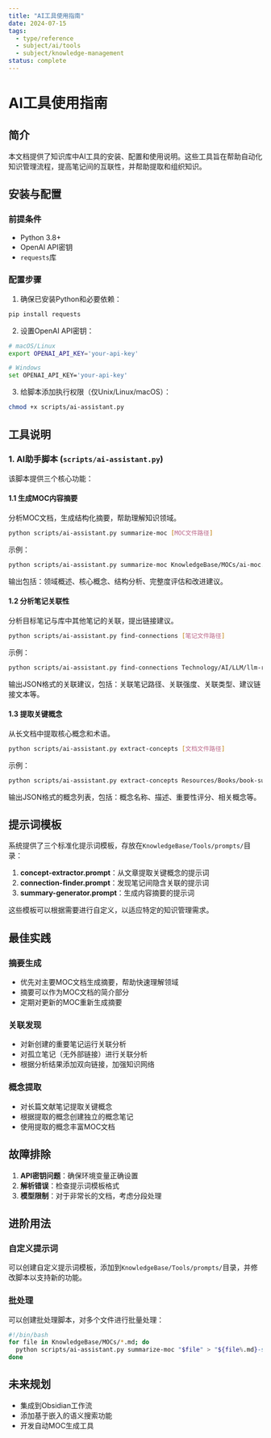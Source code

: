```yaml
---
title: "AI工具使用指南"
date: 2024-07-15
tags: 
  - type/reference
  - subject/ai/tools
  - subject/knowledge-management
status: complete
---
```


# AI工具使用指南

## 简介

本文档提供了知识库中AI工具的安装、配置和使用说明。这些工具旨在帮助自动化知识管理流程，提高笔记间的互联性，并帮助提取和组织知识。

## 安装与配置

### 前提条件

- Python 3.8+ 
- OpenAI API密钥
- `requests`库

### 配置步骤

1. 确保已安装Python和必要依赖：

```bash
pip install requests
```

2. 设置OpenAI API密钥：

```bash
# macOS/Linux
export OPENAI_API_KEY='your-api-key'

# Windows
set OPENAI_API_KEY='your-api-key'
```

3. 给脚本添加执行权限（仅Unix/Linux/macOS）：

```bash
chmod +x scripts/ai-assistant.py
```

## 工具说明

### 1. AI助手脚本 (`scripts/ai-assistant.py`)

该脚本提供三个核心功能：

#### 1.1 生成MOC内容摘要

分析MOC文档，生成结构化摘要，帮助理解知识领域。

```bash
python scripts/ai-assistant.py summarize-moc [MOC文件路径]
```

示例：
```bash
python scripts/ai-assistant.py summarize-moc KnowledgeBase/MOCs/ai-moc.md
```

输出包括：领域概述、核心概念、结构分析、完整度评估和改进建议。

#### 1.2 分析笔记关联性

分析目标笔记与库中其他笔记的关联，提出链接建议。

```bash
python scripts/ai-assistant.py find-connections [笔记文件路径]
```

示例：
```bash
python scripts/ai-assistant.py find-connections Technology/AI/LLM/llm-recommendations.md
```

输出JSON格式的关联建议，包括：关联笔记路径、关联强度、关联类型、建议链接文本等。

#### 1.3 提取关键概念

从长文档中提取核心概念和术语。

```bash
python scripts/ai-assistant.py extract-concepts [文档文件路径]
```

示例：
```bash
python scripts/ai-assistant.py extract-concepts Resources/Books/book-summary.md
```

输出JSON格式的概念列表，包括：概念名称、描述、重要性评分、相关概念等。

## 提示词模板

系统提供了三个标准化提示词模板，存放在`KnowledgeBase/Tools/prompts/`目录：

1. **concept-extractor.prompt**：从文章提取关键概念的提示词
2. **connection-finder.prompt**：发现笔记间隐含关联的提示词
3. **summary-generator.prompt**：生成内容摘要的提示词

这些模板可以根据需要进行自定义，以适应特定的知识管理需求。

## 最佳实践

### 摘要生成

- 优先对主要MOC文档生成摘要，帮助快速理解领域
- 摘要可以作为MOC文档的简介部分
- 定期对更新的MOC重新生成摘要

### 关联发现

- 对新创建的重要笔记运行关联分析
- 对孤立笔记（无外部链接）进行关联分析
- 根据分析结果添加双向链接，加强知识网络

### 概念提取

- 对长篇文献笔记提取关键概念
- 根据提取的概念创建独立的概念笔记
- 使用提取的概念丰富MOC文档

## 故障排除

1. **API密钥问题**：确保环境变量正确设置
2. **解析错误**：检查提示词模板格式
3. **模型限制**：对于非常长的文档，考虑分段处理

## 进阶用法

### 自定义提示词

可以创建自定义提示词模板，添加到`KnowledgeBase/Tools/prompts/`目录，并修改脚本以支持新的功能。

### 批处理

可以创建批处理脚本，对多个文件进行批量处理：

```bash
#!/bin/bash
for file in KnowledgeBase/MOCs/*.md; do
  python scripts/ai-assistant.py summarize-moc "$file" > "${file%.md}-summary.md"
done
```

## 未来规划

- 集成到Obsidian工作流
- 添加基于嵌入的语义搜索功能
- 开发自动MOC生成工具 